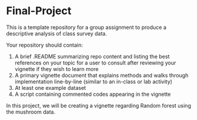 # Final-Project

This is a template repository for a group assignment to produce a descriptive analysis of class survey data.

Your repository should contain:

1.  A brief .README summarizing repo content and listing the best references on your topic for a user to consult after reviewing your vignette if they wish to learn more
2.  A primary vignette document that explains methods and walks through implementation line-by-line (similar to an in-class or lab activity)
3.  At least one example dataset
4.  A script containing commented codes appearing in the vignette

In this project, we will be creating a vignette regarding Random forest using the mushroom data.